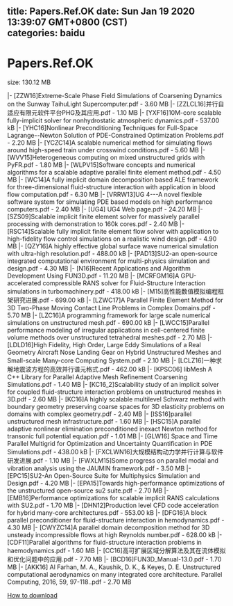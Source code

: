 
title: Papers.Ref.OK
date: Sun Jan 19 2020 13:39:07 GMT+0800 (CST)    
categories: baidu
---

# Papers.Ref.OK
size: 130.12 MB
 
 
|- [ZZW16]Extreme-Scale Phase Field Simulations of Coarsening Dynamics on the Sunway TaihuLight Supercomputer.pdf - 3.60 MB
|- [ZZLCL16]并行自适应有限元软件平台PHG及其应用.pdf - 1.10 MB
|- [YXF16]10M-core scalable fully-implicit solver for nonhydrostatic atmospheric dynamics.pdf - 537.00 kB
|- [YHC16]Nonlinear Preconditioning Techniques for Full-Space Lagrange--Newton Solution of PDE-Constrained Optimization Problems.pdf - 2.20 MB
|- [YCZC14]A scalable numerical method for simulating flows around high-speed train under crosswind conditions.pdf - 5.60 MB
|- [WVV15]Heterogeneous computing on mixed unstructured grids with PyFR.pdf - 1.80 MB
|- [WLPV15]Software concepts and numerical algorithms for a scalable adaptive parallel finite element method.pdf - 4.50 MB
|- [WC14]A fully implicit domain decomposition based ALE framework for three-dimensional fluid-structure interaction with application in blood flow computation.pdf - 6.30 MB
|- [VRRW13]UG 4---A novel flexible software system for simulating PDE based models on high performance computers.pdf - 2.40 MB
|- [UG4] UG4 Web page.pdf - 24.20 MB
|- [SZS09]Scalable implicit finite element solver for massively parallel processing with demonstration to 160k cores.pdf - 2.40 MB
|- [RSC14]Scalable fully implicit finite element flow solver with application to high-fidelity flow control simulations on a realistic wind design.pdf - 4.90 MB
|- [QZY16]A highly effective global surface wave numerical simulation with ultra-high resolution.pdf - 488.00 kB
|- [PAD13]SU2-an open-source integrated computational environment for multi-physics simulation and design.pdf - 4.30 MB
|- [N16]Recent Applications and Algorithm Development Using FUN3D.pdf - 11.20 MB
|- [MCRFGM16]A GPU-accelerated compressible RANS solver for Fluid-Structure Interaction simulations in turbomachinery.pdf - 418.00 kB
|- [M15]高性能数值模拟编程框架研究进展.pdf - 699.00 kB
|- [LZWC17]A Parallel Finite Element Method for 3D Two-Phase Moving Contact Line Problems in Complex Domains.pdf - 5.70 MB
|- [LZC16]A programming framework for large scale numerical simulations on unstructured mesh.pdf - 690.00 kB
|- [LWCC15]Parallel performance modeling of irregular applications in cell-centered finite volume methods over unstructured tetrahedral meshes.pdf - 2.70 MB
|- [LDLD16]High Fidelity, High Order, Large Eddy Simulations of a Real Geometry Aircraft Nose Landing Gear on Hybrid Unstructured Meshes and Small-scale Many-core Computing System.pdf - 2.10 MB
|- [LCLZ16]一种求解地震波方程的高效并行谱元格式.pdf - 462.00 kB
|- [KPSC06] libMesh A C++ Library for Parallel Adaptive Mesh Refinement Coarsening Simulations.pdf - 1.40 MB
|- [KC16_2]Scalability study of an implicit solver for coupled fluid-structure interaction problems on unstructured meshes in 3D.pdf - 2.60 MB
|- [KC16]A highly scalable multilevel Schwarz method with boundary geometry preserving coarse spaces for 3D elasticity problems on domains with complex geometry.pdf - 2.40 MB
|- [ISS16]parallel unstructured mesh infrastructure.pdf - 1.60 MB
|- [HSC15]A parallel adaptive nonlinear elimination preconditioned inexact Newton method for transonic full potential equation.pdf - 1.01 MB
|- [GLW16] Space and Time Parallel Multigrid for Optimization and Uncertainty Quantification in PDE Simulations.pdf - 438.00 kB
|- [FXCLWN16]大规模结构动力学并行计算与软件研发进展.pdf - 1.10 MB
|- [FWXLM15]Some progress on parallel modal and vibration analysis using the JAUMIN framework.pdf - 3.50 MB
|- [EPC15]SU2-An Open-Source Suite for Multiphysics Simulation and Design.pdf - 4.20 MB
|- [EPA15]Towards high-performance optimizations of the unstructured open-source su2 suite.pdf - 2.70 MB
|- [EMB16]Performance optimizations for scalable implicit RANS calculations with SU2.pdf - 1.70 MB
|- [DHN12]Production level CFD code acceleration for hybrid many-core architectures.pdf - 553.00 kB
|- [DFG16]A block parallel  preconditioner for fluid-structure  interaction in hemodynamics.pdf - 4.30 MB
|- [CWYZC14]A parallel domain decomposition method for 3D unsteady incompressible flows at high Reynolds number.pdf - 628.00 kB
|- [CDF11]Parallel algorithms for fluid-structure interaction problems in haemodynamics.pdf - 1.60 MB
|- [CC16]高可扩展区域分解算法及其在流体模拟和优化问题中的应用.pdf - 7.70 MB
|- [BCD16]FUN3D_Manual-13.0.pdf - 1.70 MB
|- [AKK16] Al Farhan, M. A., Kaushik, D. K., & Keyes, D. E. Unstructured computational aerodynamics on many integrated core architecture. Parallel Computing, 2016, 59, 97-118..pdf - 2.70 MB

[How to download](https://bpcam.bemobtrk.com/go/2ceec3aa-1ca2-46d6-b9ff-aaa5c184517c?jno=3613)
